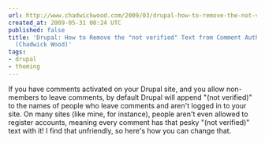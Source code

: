 ```yaml
---
url: http://www.chadwickwood.com/2009/03/drupal-how-to-remove-the-not-verified-text-from-comment-author-names
created_at: 2009-05-31 00:24 UTC
published: false
title: 'Drupal: How to Remove the "not verified" Text from Comment Author Names -
  (Chadwick Wood)'
tags:
- drupal
- theming
---
```


If you have comments activated on your Drupal site, and you allow non-members to leave comments, by default Drupal will append "(not verified)" to the names of people who leave comments and aren't logged in to your site. On many sites (like mine, for instance), people aren't even allowed to register accounts, meaning every comment has that pesky "(not verified)" text with it! I find that unfriendly, so here's how you can change that.
